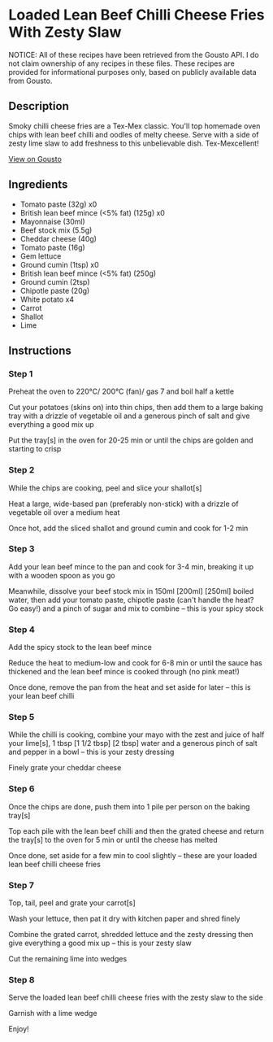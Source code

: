 # Loaded Lean Beef Chilli Cheese Fries With Zesty Slaw

NOTICE: All of these recipes have been retrieved from the Gousto API. I do not claim ownership of any recipes in these files. These recipes are provided for informational purposes only, based on publicly available data from Gousto.

## Description

Smoky chilli cheese fries are a Tex-Mex classic. You'll top homemade oven chips with lean beef chilli and oodles of melty cheese. Serve with a side of zesty lime slaw to add freshness to this unbelievable dish. Tex-Mexcellent! 

[View on Gousto](https://www.gousto.co.uk/recipes/cookbook/loaded-lean-beef-chilli-cheese-fries-zesty-slaw)

## Ingredients

- Tomato paste (32g) x0
- British lean beef mince (<5% fat) (125g) x0
- Mayonnaise (30ml)
- Beef stock mix (5.5g)
- Cheddar cheese (40g)
- Tomato paste (16g)
- Gem lettuce
- Ground cumin (1tsp) x0
- British lean beef mince (<5% fat) (250g)
- Ground cumin (2tsp)
- Chipotle paste (20g)
- White potato x4
- Carrot
- Shallot
- Lime

## Instructions


### Step 1

Preheat the oven to 220°C/ 200°C (fan)/ gas 7 and boil half a kettle

Cut your potatoes (skins on) into thin chips, then add them to a large baking tray with a drizzle of vegetable oil and a generous pinch of salt and give everything a good mix up

Put the tray[s]<span class="text-danger"> </span>in the oven for 20-25 min or until the chips are golden and starting to crisp


### Step 2

While the chips are cooking, peel and slice your shallot[s]

Heat a large, wide-based pan (preferably non-stick) with a drizzle of vegetable oil over a medium heat

Once hot, add the sliced shallot and ground cumin and cook for 1-2 min


### Step 3

Add your lean beef mince to the pan and cook for 3-4 min, breaking it up with a wooden spoon as you go

Meanwhile, dissolve your beef stock mix in 150ml <span class="text-purple">[200ml]</span><span class="text-danger"> [250ml] </span>boiled water, then add your tomato paste, chipotle paste (can't handle the heat? Go easy!) and a pinch of sugar and mix to combine – this is your spicy stock


### Step 4

Add the spicy stock to the lean beef mince

Reduce the heat to medium-low and cook for 6-8 min or until the sauce has thickened and the lean beef mince is cooked through (no pink meat!)

Once done, remove the pan from the heat and set aside for later – this is your lean beef chilli


### Step 5

While the chilli is cooking, combine your mayo with the zest and juice of half your lime[s], 1 tbsp <span class="text-purple">[1 1/2 tbsp]</span><span class="text-danger"> [2 tbsp]</span> water and a generous pinch of salt and pepper in a bowl – this is your zesty dressing

Finely grate your cheddar cheese


### Step 6

Once the chips are done, push them into<span class="text-danger"> </span>1 pile per person on the baking tray[s]

Top each pile with the lean beef chilli and then the grated cheese and return the tray[s] to the oven for 5 min or until the cheese has melted

Once done, set aside for a few min to cool slightly – these are your loaded lean beef chilli cheese fries


### Step 7

Top, tail, peel and grate your carrot[s]

Wash your lettuce, then pat it dry with kitchen paper and shred finely

Combine the grated carrot, shredded lettuce and the zesty dressing then give everything a good mix up – this is your zesty slaw

Cut the remaining lime into wedges

### Step 8

Serve the loaded lean beef chilli cheese fries with the zesty slaw to the side

Garnish with a lime wedge

Enjoy!


